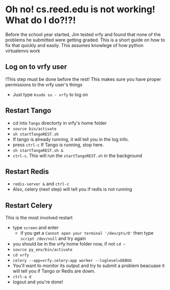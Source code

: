 # Oh no! cs.reed.edu is not working! What do I do?!?!
  Before the school year started, Jim tested vrfy and found that none of the problems he submitted were getting graded. This is a short guide on how to fix that quickly and easily.
  This assumes knowlege of how python virtualenvs work
## Log on to vrfy user
  !This step must be done before the rest!
  This makes sure you have proper permissions to the vrfy user's things
  * Just type `ksudo su - vrfy` to log on
  
## Restart Tango
  * cd into `Tango` directorty in vrfy's home folder
  * `source bin/activate`
  * `sh startTangoREST.sh`
  * If tango is already running, it will tell you in the log info.
  * press `ctrl-c` If Tango is running, stop here.
  * `sh startTangoREST.sh &`
  * `ctrl-c`. This will run the `startTangoREST.sh` in the background
  
## Restart Redis
  * `redis-server &` and `ctrl-c`
  * Also, celery (next step) will tell you if redis is not running
  
## Restart Celery
  This is the most involved restart
  * type `screen` and enter
    * if you get a `Cannot open your terminal '/dev/pts/0'` then type `script /dev/null` and try again
  * you should be in the vrfy home folder now, if not  `cd ~`
  * `source py_env/bin/activate`
  * `cd vrfy`
  * `celery --app=vrfy.celery:app worker --loglevel=DEBUG`
  * You'll want to monitor its output and try to submit a problem beacuase it will tell you if Tango or Redis are down.
  * `ctrl-a d`
  * logout and you're done!
